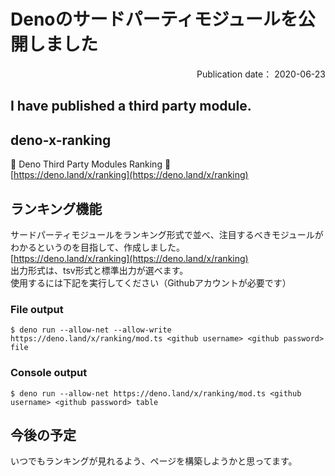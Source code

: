 # Denoのサードパーティモジュールを公開しました

<div style="text-align: right;">
Publication date： 2020-06-23
</div>

## I have published a third party module.  

## deno-x-ranking
🦕 Deno Third Party Modules Ranking 👑  
[https://deno.land/x/ranking](https://deno.land/x/ranking)

## ランキング機能
サードパーティモジュールをランキング形式で並べ、注目するべきモジュールがわかるというのを目指して、作成しました。  
[https://deno.land/x/ranking](https://deno.land/x/ranking)  
出力形式は、tsv形式と標準出力が選べます。  
使用するには下記を実行してください（Githubアカウントが必要です）

### File output
```Shell
$ deno run --allow-net --allow-write https://deno.land/x/ranking/mod.ts <github username> <github password> file
```

### Console output
```Shell
$ deno run --allow-net https://deno.land/x/ranking/mod.ts <github username> <github password> table
```

## 今後の予定
いつでもランキングが見れるよう、ページを構築しようかと思ってます。
